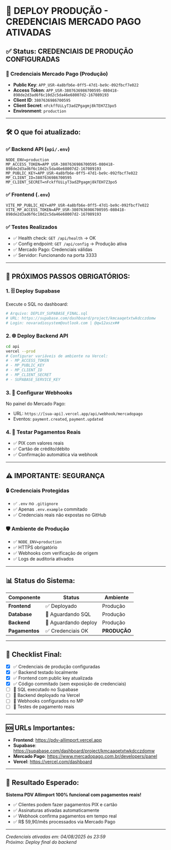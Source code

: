# 🚀 DEPLOY PRODUÇÃO - CREDENCIAIS MERCADO PAGO ATIVADAS

## ✅ Status: CREDENCIAIS DE PRODUÇÃO CONFIGURADAS

### 🔐 Credenciais Mercado Pago (Produção)
- **Public Key**: `APP_USR-4a8bfb6e-0ff5-47d1-be9c-092fbcf7e022`
- **Access Token**: `APP_USR-3807636986700595-080418-898de2d3ad6f6c10d2c5da46e68007d2-167089193`
- **Client ID**: `3807636986700595`
- **Client Secret**: `nFckffUiLyT3adZPgagmj8kTEH7Z3po5`
- **Environment**: `production`

---

## 🛠️ O que foi atualizado:

### ✅ Backend API (`api/.env`)
```env
NODE_ENV=production
MP_ACCESS_TOKEN=APP_USR-3807636986700595-080418-898de2d3ad6f6c10d2c5da46e68007d2-167089193
MP_PUBLIC_KEY=APP_USR-4a8bfb6e-0ff5-47d1-be9c-092fbcf7e022
MP_CLIENT_ID=3807636986700595
MP_CLIENT_SECRET=nFckffUiLyT3adZPgagmj8kTEH7Z3po5
```

### ✅ Frontend (`.env`)
```env
VITE_MP_PUBLIC_KEY=APP_USR-4a8bfb6e-0ff5-47d1-be9c-092fbcf7e022
VITE_MP_ACCESS_TOKEN=APP_USR-3807636986700595-080418-898de2d3ad6f6c10d2c5da46e68007d2-167089193
```

### ✅ Testes Realizados
- ✅ Health check: `GET /api/health` → OK
- ✅ Config endpoint: `GET /api/config` → Produção ativa
- ✅ Mercado Pago: Credenciais válidas
- ✅ Servidor: Funcionando na porta 3333

---

## 🚀 PRÓXIMOS PASSOS OBRIGATÓRIOS:

### 1. 🗄️ Deploy Supabase
Execute o SQL no dashboard:
```bash
# Arquivo: DEPLOY_SUPABASE_FINAL.sql
# URL: https://supabase.com/dashboard/project/kmcaaqetxtwkdcczdomw
# Login: novaradiosystem@outlook.com | @qw12aszx##
```

### 2. 🌐 Deploy Backend API
```bash
cd api
vercel --prod
# Configurar variáveis de ambiente na Vercel:
# - MP_ACCESS_TOKEN
# - MP_PUBLIC_KEY  
# - MP_CLIENT_ID
# - MP_CLIENT_SECRET
# - SUPABASE_SERVICE_KEY
```

### 3. 🔗 Configurar Webhooks
No painel do Mercado Pago:
- URL: `https://[sua-api].vercel.app/api/webhook/mercadopago`
- Eventos: `payment.created`, `payment.updated`

### 4. 🧪 Testar Pagamentos Reais
- ✅ PIX com valores reais
- ✅ Cartão de crédito/débito
- ✅ Confirmação automática via webhook

---

## ⚠️ IMPORTANTE: SEGURANÇA

### 🔒 Credenciais Protegidas
- ✅ `.env` no `.gitignore`
- ✅ Apenas `.env.example` commitado
- ✅ Credenciais reais não expostas no GitHub

### 🛡️ Ambiente de Produção
- ✅ `NODE_ENV=production`
- ✅ HTTPS obrigatório
- ✅ Webhooks com verificação de origem
- ✅ Logs de auditoria ativados

---

## 📊 Status do Sistema:

| Componente | Status | Ambiente |
|-----------|--------|----------|
| **Frontend** | ✅ Deployado | Produção |
| **Database** | 🔄 Aguardando SQL | Produção |
| **Backend** | 🔄 Aguardando deploy | Produção |
| **Pagamentos** | ✅ Credenciais OK | **PRODUÇÃO** |

---

## 🎯 Checklist Final:

- [x] ✅ Credenciais de produção configuradas
- [x] ✅ Backend testado localmente
- [x] ✅ Frontend com public key atualizada
- [x] ✅ Código commitado (sem exposição de credenciais)
- [ ] 🔄 SQL executado no Supabase
- [ ] 🔄 Backend deployado na Vercel
- [ ] 🔄 Webhooks configurados no MP
- [ ] 🔄 Testes de pagamento reais

---

## 🆘 URLs Importantes:

- **Frontend**: https://pdv-allimport.vercel.app
- **Supabase**: https://supabase.com/dashboard/project/kmcaaqetxtwkdcczdomw
- **Mercado Pago**: https://www.mercadopago.com.br/developers/panel
- **Vercel**: https://vercel.com/dashboard

---

## 🎉 Resultado Esperado:

**Sistema PDV Allimport 100% funcional com pagamentos reais!**

- ✅ Clientes podem fazer pagamentos PIX e cartão
- ✅ Assinaturas ativadas automaticamente
- ✅ Webhook confirma pagamentos em tempo real
- ✅ R$ 59,90/mês processados via Mercado Pago

---

*Credenciais ativadas em: 04/08/2025 às 23:59*  
*Próximo: Deploy final do backend*
